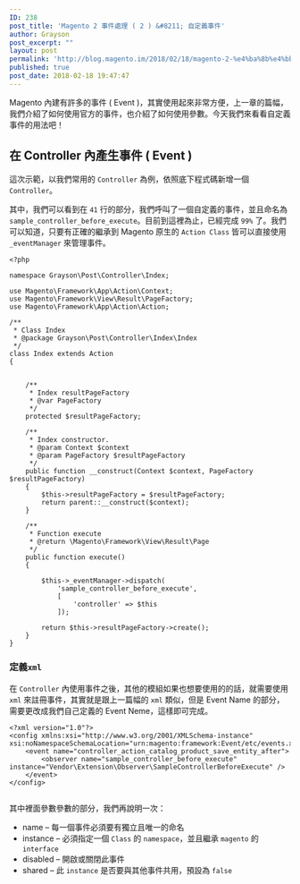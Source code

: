 ```yaml
---
ID: 238
post_title: 'Magento 2 事件處理 ( 2 ) &#8211; 自定義事件'
author: Grayson
post_excerpt: ""
layout: post
permalink: 'http://blog.magento.im/2018/02/18/magento-2-%e4%ba%8b%e4%bb%b6%e8%99%95%e7%90%86-2-%e8%87%aa%e5%ae%9a%e7%be%a9%e4%ba%8b%e4%bb%b6/'
published: true
post_date: 2018-02-18 19:47:47
---
```

Magento 內建有許多的事件 ( Event )，其實使用起來非常方便，上一章的篇幅，我們介紹了如何使用官方的事件，也介紹了如何使用參數。今天我們來看看自定義事件的用法吧！

<h2>在 Controller 內產生事件 ( Event )</h2>

這次示範，以我們常用的 <code>Controller</code> 為例，依照底下程式碼新增一個 <code>Controller</code>。

其中，我們可以看到在 <code>41</code> 行的部分，我們呼叫了一個自定義的事件，並且命名為 <code>sample_controller_before_execute</code>。目前到這裡為止，已經完成 <code>99%</code> 了。我們可以知道，只要有正確的繼承到 Magento 原生的 <code>Action Class</code> 皆可以直接使用 <code>_eventManager</code> 來管理事件。

<pre class="line-numbers prism-highlight" data-start="1"><code class="language-php">&lt;?php

namespace Grayson\Post\Controller\Index;

use Magento\Framework\App\Action\Context;
use Magento\Framework\View\Result\PageFactory;
use Magento\Framework\App\Action\Action;

/**
 * Class Index
 * @package Grayson\Post\Controller\Index\Index
 */
class Index extends Action
{


    /**
     * Index resultPageFactory
     * @var PageFactory
     */
    protected $resultPageFactory;

    /**
     * Index constructor.
     * @param Context $context
     * @param PageFactory $resultPageFactory
     */
    public function __construct(Context $context, PageFactory $resultPageFactory)
    {
        $this-&gt;resultPageFactory = $resultPageFactory;
        return parent::__construct($context);
    }

    /**
     * Function execute
     * @return \Magento\Framework\View\Result\Page
     */
    public function execute()
    {

        $this-&gt;_eventManager-&gt;dispatch(
            'sample_controller_before_execute',
            [
                'controller' =&gt; $this
            ]);

        return $this-&gt;resultPageFactory-&gt;create();
    }
}
</code></pre>

<h3>定義<code>xml</code></h3>

在 <code>Controller</code> 內使用事件之後，其他的模組如果也想要使用的的話，就需要使用 <code>xml</code> 來註冊事件，其實就是跟上一篇幅的 <code>xml</code> 類似，但是 Event Name 的部分，需要更改成我們自己定義的 Event Neme，這樣即可完成。

<pre class="line-numbers prism-highlight" data-start="1"><code class="language-xml">&lt;?xml version="1.0"?&gt;
&lt;config xmlns:xsi="http://www.w3.org/2001/XMLSchema-instance" xsi:noNamespaceSchemaLocation="urn:magento:framework:Event/etc/events.xsd"&gt;
    &lt;event name="controller_action_catalog_product_save_entity_after"&gt;
        &lt;observer name="sample_controller_before_execute" instance="Vendor\Extension\Observer\SampleControllerBeforeExecute" /&gt;
    &lt;/event&gt;
&lt;/config&gt;

</code></pre>

其中裡面參數參數的部分，我們再說明一次：

<ul>
<li>name – 每一個事件必須要有獨立且唯一的命名</li>
<li>instance – 必須指定一個 <code>Class</code> 的 <code>namespace</code>，並且繼承 <code>magento</code> 的 <code>interface</code></li>
<li>disabled – 開啟或關閉此事件</li>
<li>shared – 此 <code>instance</code> 是否要與其他事件共用，預設為 <code>false</code></li>
</ul>